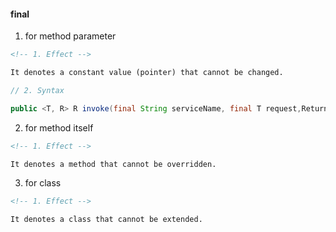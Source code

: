 #### final

1. for method parameter

```markdown
<!-- 1. Effect -->

It denotes a constant value (pointer) that cannot be changed.
```

```java
// 2. Syntax

public <T, R> R invoke(final String serviceName, final T request,ReturnActionWithEx<R> invoker);
```

2. for method itself

```markdown
<!-- 1. Effect -->

It denotes a method that cannot be overridden.
```

3. for class

```markdown
<!-- 1. Effect -->

It denotes a class that cannot be extended.
```
